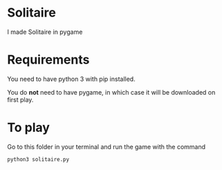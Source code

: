 # Solitaire
I made Solitaire in pygame

# Requirements
You need to have python 3 with pip installed. 

You do **not** need to have pygame, in which case it will be downloaded on first play.

# To play
Go to this folder in your terminal and run the game with the command
```
python3 solitaire.py
```
